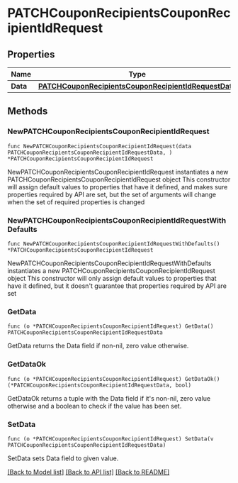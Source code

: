 # PATCHCouponRecipientsCouponRecipientIdRequest

## Properties

Name | Type | Description | Notes
------------ | ------------- | ------------- | -------------
**Data** | [**PATCHCouponRecipientsCouponRecipientIdRequestData**](PATCHCouponRecipientsCouponRecipientIdRequestData.md) |  | 

## Methods

### NewPATCHCouponRecipientsCouponRecipientIdRequest

`func NewPATCHCouponRecipientsCouponRecipientIdRequest(data PATCHCouponRecipientsCouponRecipientIdRequestData, ) *PATCHCouponRecipientsCouponRecipientIdRequest`

NewPATCHCouponRecipientsCouponRecipientIdRequest instantiates a new PATCHCouponRecipientsCouponRecipientIdRequest object
This constructor will assign default values to properties that have it defined,
and makes sure properties required by API are set, but the set of arguments
will change when the set of required properties is changed

### NewPATCHCouponRecipientsCouponRecipientIdRequestWithDefaults

`func NewPATCHCouponRecipientsCouponRecipientIdRequestWithDefaults() *PATCHCouponRecipientsCouponRecipientIdRequest`

NewPATCHCouponRecipientsCouponRecipientIdRequestWithDefaults instantiates a new PATCHCouponRecipientsCouponRecipientIdRequest object
This constructor will only assign default values to properties that have it defined,
but it doesn't guarantee that properties required by API are set

### GetData

`func (o *PATCHCouponRecipientsCouponRecipientIdRequest) GetData() PATCHCouponRecipientsCouponRecipientIdRequestData`

GetData returns the Data field if non-nil, zero value otherwise.

### GetDataOk

`func (o *PATCHCouponRecipientsCouponRecipientIdRequest) GetDataOk() (*PATCHCouponRecipientsCouponRecipientIdRequestData, bool)`

GetDataOk returns a tuple with the Data field if it's non-nil, zero value otherwise
and a boolean to check if the value has been set.

### SetData

`func (o *PATCHCouponRecipientsCouponRecipientIdRequest) SetData(v PATCHCouponRecipientsCouponRecipientIdRequestData)`

SetData sets Data field to given value.



[[Back to Model list]](../README.md#documentation-for-models) [[Back to API list]](../README.md#documentation-for-api-endpoints) [[Back to README]](../README.md)


